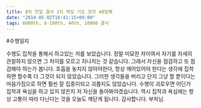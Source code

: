 ```yaml
---
title: 8차 천일 결사 1차 백일 기도 정진 40일째
date: "2014-05-02T16:41:15+09:00"
tags: 8000th, 8-100th, 40th, 10000 결사
---
```


#수행일지

수행도 집착을 통해서 하고있는 저를 보았습니다. 정말 미묘한 차이여서 자기를 자세히 관찰하지 않으면 그 차이를 모르고 지나치는 것 같습니다. 그래서 자신을 점검하고 또 점검해야 하는가 봅니다. 호흡을 놓치지 않아야한다, 항상 깨어있어야 한다는 생각에 집착하면 할수록 더 그것이 되지 않았습니다. 그러한 생각들을 버리고 단지 그냥 할 뿐이다는 마음가짐으로 하면 훨씬 잘 집중이되고 괴롭지도 않았습니다. 수행이 괴로우면 어딘가 집착과 욕심을 하고 있지 않은지 저 자신을 돌아봐야겠습니다. 역시 집착과 욕심에는 항상 고통이 따라 다닌다는 것을 오늘도 깨닫게 됩니다. 감사합니다. 부처님.
